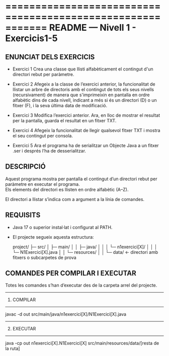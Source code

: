 ===========================================================
README — Nivell 1 - Exercicis1-5
===========================================================

ENUNCIAT DELS EXERCICIS
-----------
- Exercici 1
Crea una classe que llisti alfabèticament el contingut d'un directori rebut per paràmetre.

- Exercici 2
Afegeix a la classe de l’exercici anterior, la funcionalitat de llistar un arbre de directoris amb el contingut de tots els seus nivells (recursivament) de manera que s'imprimeixin en pantalla en ordre alfabètic dins de cada nivell, indicant a més si és un directori (D) o un fitxer (F), i la seva última data de modificació.

- Exercici 3
Modifica l’exercici anterior. Ara, en lloc de mostrar el resultat per la pantalla, guarda el resultat en un fitxer TXT.

- Exercici 4
Afegeix la funcionalitat de llegir qualsevol fitxer TXT i mostra el seu contingut per consola.

- Exercici 5
Ara el programa ha de serialitzar un Objecte Java a un fitxer .ser i després l’ha de desserialitzar.

DESCRIPCIÓ
-----------
Aquest programa mostra per pantalla el contingut d’un directori
rebut per paràmetre en executar el programa.  
Els elements del directori es llisten en ordre alfabètic (A–Z).

El directori a llistar s’indica com a argument a la línia de comandes.


REQUISITS
----------
- Java 17 o superior instal·lat i configurat al PATH.
- El projecte segueix aquesta estructura:

   project/
  ├─ src/
  │   ├─ main/
  │   │   ├─ java/
  │   │   │   └─ n1exercici[X]/
  │   │   │       └─ N1Exercici[X].java
  │   │   └─ resources/
  │   │       └─ data/          ← directori amb fitxers o subcarpetes de prova


COMANDES PER COMPILAR I EXECUTAR
--------------------------------
Totes les comandes s’han d’executar des de la carpeta arrel del projecte.

------------------------------------------------------------
1. COMPILAR
------------------------------------------------------------

javac -d out src/main/java/n1exercici[X]/N1Exercici[X].java


------------------------------------------------------------
2. EXECUTAR
------------------------------------------------------------

java -cp out n1exercici[X].N1Exercici[X] src/main/resources/data/[resta de la ruta]
